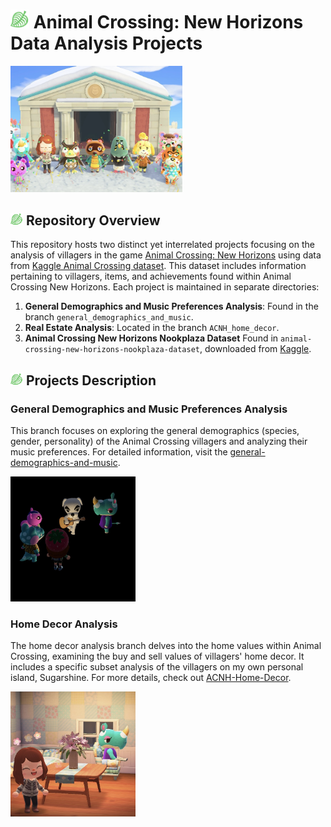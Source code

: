 # <img src="/images/acnh_logo1.png" alt="Animal Crossing Leaf Logo" width="30"/> Animal Crossing: New Horizons Data Analysis Projects 

<img src="/images/villagers_celebrate_mueseum.jpg" alt="Animal Crossing Mueseum Celebration" width="275"/>

## <img src="/images/acnh_logo1.png" alt="Animal Crossing Leaf Logo" width="20"/> Repository Overview
This repository hosts two distinct yet interrelated projects focusing on the analysis of villagers in the game [Animal Crossing: New Horizons](https://animalcrossing.nintendo.com/new-horizons/) using data from [Kaggle Animal Crossing dataset](https://www.kaggle.com/jessicali9530/animal-crossing-new-horizons-nookplaza-dataset). This dataset includes information pertaining to villagers, items, and achievements found within Animal Crossing New Horizons. Each project is maintained in separate directories:

1. **General Demographics and Music Preferences Analysis**: Found in the branch `general_demographics_and_music`.
2. **Real Estate Analysis**: Located in the branch `ACNH_home_decor`.
3. **Animal Crossing New Horizons Nookplaza Dataset** Found in `animal-crossing-new-horizons-nookplaza-dataset`, downloaded from [Kaggle](https://www.kaggle.com/jessicali9530/animal-crossing-new-horizons-nookplaza-dataset).

## <img src="/images/acnh_logo1.png" alt="Animal Crossing Leaf Logo" width="20"/> Projects Description
### General Demographics and Music Preferences Analysis
This branch focuses on exploring the general demographics (species, gender, personality) of the Animal Crossing villagers and analyzing their music preferences. For detailed information, visit the [general-demographics-and-music](https://github.com/megan-es/animal-crossing-new-horizons-project/tree/main/general-demographics-and-music).

<img src="/images/kk_dark1.jpg" alt="Animal Crossing Mueseum Celebration" width="200"/>

### Home Decor Analysis
The home decor analysis branch delves into the home values within Animal Crossing, examining the buy and sell values of villagers' home decor. It includes a specific subset analysis of the villagers on my own personal island, Sugarshine. For more details, check out [ACNH-Home-Decor](https://github.com/megan-es/animal-crossing-new-horizons-project/tree/main/ACNH-Home-Decor).

<img src="/images/villager_home1.jpg" alt="Animal Crossing Mueseum Celebration" width="200"/>